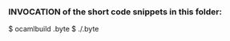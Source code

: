 ### INVOCATION of the short code snippets in this folder: 

$ ocamlbuild <filename>.byte
$ ./<filename>.byte